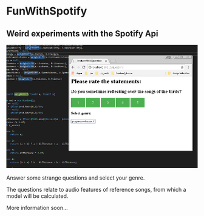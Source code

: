 # FunWithSpotify
## Weird experiments with the Spotify Api
![alt tag](https://github.com/nilsjc/FunWithSpotify/blob/master/spot_app.PNG)

Answer some strange questions and select your genre. 

The questions relate to audio features of reference songs, from which a model will be calculated.

More information soon...
